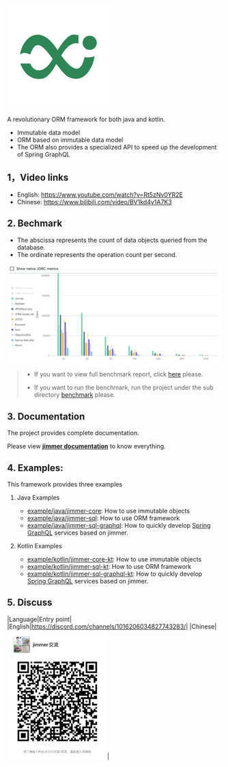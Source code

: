 
[![logo](logo.png)](https://babyfish-ct.github.io/jimmer/)

A revolutionary ORM framework for both java and kotlin.

- Immutable data model
- ORM based on immutable data model
- The ORM also provides a specialized API to speed up the development of Spring GraphQL

## 1，Video links

- English: https://www.youtube.com/watch?v=Rt5zNv0YR2E
- Chinese: https://www.bilibili.com/video/BV1kd4y1A7K3

## 2. Bechmark

- The abscissa represents the count of data objects queried from the database.
- The ordinate represents the operation count per second.

<kbd>
   <a href="https://babyfish-ct.github.io/jimmer/docs/benchmark">
       <img src="benchmark.png"/>
   </a>
</kbd>

> 
> - If you want to view full benchmark report, click [here](https://babyfish-ct.github.io/jimmer-doc/docs/benchmark) please.
> 
> - If you want to run the benchmark, run the project under the sub directory [benchmark](./benchmark) please.

## 3. Documentation

The project provides complete documentation.

Please view [**jimmer documentation**](https://babyfish-ct.github.io/jimmer/) to know everything.

## 4. Examples:

This framework provides three examples

1. Java Examples
   - [example/java/jimmer-core](example/java/jimmer-core): How to use immutable objects
   - [example/java/jimmer-sql](example/java/jimmer-sql): How to use ORM framework
   - [example/java/jimmer-sql-graphql](example/java/jimmer-sql-graphql): How to quickly develop [Spring GraphQL](https://spring.io/projects/spring-graphql) services based on jimmer.


2. Kotlin Examples
   - [example/kotlin/jimmer-core-kt](example/kotlin/jimmer-core-kt): How to use immutable objects
   - [example/kotlin/jimmer-sql-kt](example/kotlin/jimmer-sql-kt): How to use ORM framework
   - [example/kotlin/jimmer-sql-graphql-kt](example/kotlin/jimmer-sql-graphql-kt): How to quickly develop [Spring GraphQL](https://spring.io/projects/spring-graphql) services based on jimmer.

## 5. Discuss

|Language|Entry point|
|English|https://discord.com/channels/1016206034827743283/|
|Chinese|<img src="doc/static/img/wechat.jpeg" height=300/>|
